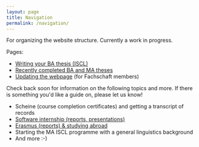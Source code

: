 ```yaml
---
layout: page
title: Navigation
permalink: /navigation/
---
```


For organizing the website structure. Currently a work in progress. 

Pages:
- [Writing your BA thesis (ISCL)](/iscl-ba-thesis/)
- [Recently completed BA and MA theses](/thesis/)
- [Updating the webpage](/updating-the-webpage/) (for Fachschaft members)

Check back soon for information on the following topics and more. If there is something you'd like a guide on, please let us know!
- Scheine (course completion certificates) and getting a transcript of records
- [Software internship (reports, presentations)](/internship/)
- [Erasmus (reports) & studying abroad](/abroad/)
- Starting the MA ISCL programme with a general linguistics background
- And more :-)
